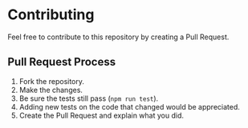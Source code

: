 # Contributing

Feel free to contribute to this repository by creating a Pull Request.

## Pull Request Process

1. Fork the repository.
2. Make the changes.
3. Be sure the tests still pass (`npm run test`).
4. Adding new tests on the code that changed would be appreciated.
5. Create the Pull Request and explain what you did.
